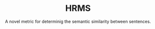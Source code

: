 ---
layout: post
title: "HRMS"
subtitle: "A novel metric for determinig the semantic similarity between sentences."
background: '/img/posts/projects/01.jpg'
categories: 'Projects'
links: ["https://blackstraw.ai/covid-monitoring/"]
---